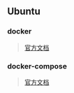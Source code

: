 ## Ubuntu

### docker
> [官方文档](https://docs.docker.com/install/linux/docker-ce/ubuntu/)

### docker-compose
> [官方文档](https://docs.docker.com/compose/install/)
